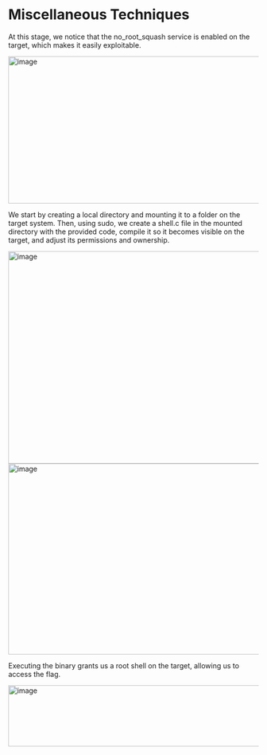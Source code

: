 # Miscellaneous Techniques

At this stage, we notice that the no_root_squash service is enabled on the target, which makes it easily exploitable.

<img width="1037" height="296" alt="image" src="https://github.com/user-attachments/assets/e32ad825-ec44-4656-830b-f626542173b9" 
  />

We start by creating a local directory and mounting it to a folder on the target system. Then, using sudo, we create a shell.c file in the mounted directory with the provided code, compile it so it becomes visible on the target, and adjust its permissions and ownership.

<img width="933" height="427" alt="image" src="https://github.com/user-attachments/assets/44539c27-e5ab-4019-9093-cf7fddad034e" />
<img width="964" height="384" alt="image" src="https://github.com/user-attachments/assets/d54ae1bd-2461-49af-859c-238947110484" />

Executing the binary grants us a root shell on the target, allowing us to access the flag.

<img width="608" height="123" alt="image" src="https://github.com/user-attachments/assets/2822e2cf-e3bf-4ac1-9bdb-957655dd6e54" />
